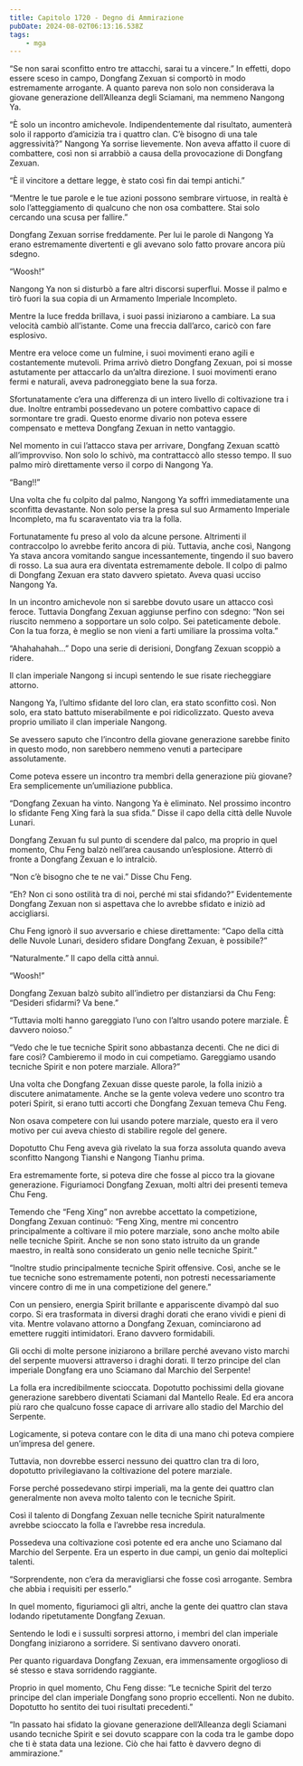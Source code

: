 ```yaml
---
title: Capitolo 1720 - Degno di Ammirazione
pubDate: 2024-08-02T06:13:16.538Z
tags:
    - mga
---
```



“Se non sarai sconfitto entro tre attacchi, sarai tu a vincere.” In effetti, dopo essere sceso in campo, Dongfang Zexuan si comportò in modo estremamente arrogante. A quanto pareva non solo non considerava la giovane generazione dell’Alleanza degli Sciamani, ma nemmeno Nangong Ya.


“È solo un incontro amichevole. Indipendentemente dal risultato, aumenterà solo il rapporto d’amicizia tra i quattro clan. C’è bisogno di una tale aggressività?” Nangong Ya sorrise lievemente. Non aveva affatto il cuore di combattere, così non si arrabbiò a causa della provocazione di Dongfang Zexuan.


“È il vincitore a dettare legge, è stato così fin dai tempi antichi.”


“Mentre le tue parole e le tue azioni possono sembrare virtuose, in realtà è solo l’atteggiamento di qualcuno che non osa combattere. Stai solo cercando una scusa per fallire.”


Dongfang Zexuan sorrise freddamente. Per lui le parole di Nangong Ya erano estremamente divertenti e gli avevano solo fatto provare ancora più sdegno.


“Woosh!”


Nangong Ya non si disturbò a fare altri discorsi superflui. Mosse il palmo e tirò fuori la sua copia di un Armamento Imperiale Incompleto.


Mentre la luce fredda brillava, i suoi passi iniziarono a cambiare. La sua velocità cambiò all’istante. Come una freccia dall’arco, caricò con fare esplosivo.


Mentre era veloce come un fulmine, i suoi movimenti erano agili e costantemente mutevoli. Prima arrivò dietro Dongfang Zexuan, poi si mosse astutamente per attaccarlo da un’altra direzione. I suoi movimenti erano fermi e naturali, aveva padroneggiato bene la sua forza.

Sfortunatamente c’era una differenza di un intero livello di coltivazione tra i due. Inoltre entrambi possedevano un potere combattivo capace di sormontare tre gradi. Questo enorme divario non poteva essere compensato e metteva Dongfang Zexuan in netto vantaggio.


Nel momento in cui l’attacco stava per arrivare, Dongfang Zexuan scattò all’improvviso. Non solo lo schivò, ma contrattaccò allo stesso tempo. Il suo palmo mirò direttamente verso il corpo di Nangong Ya.


“Bang!!”


Una volta che fu colpito dal palmo, Nangong Ya soffrì immediatamente una sconfitta devastante. Non solo perse la presa sul suo Armamento Imperiale Incompleto, ma fu scaraventato via tra la folla.


Fortunatamente fu preso al volo da alcune persone. Altrimenti il contraccolpo lo avrebbe ferito ancora di più. Tuttavia, anche così, Nangong Ya stava ancora vomitando sangue incessantemente, tingendo il suo bavero di rosso. La sua aura era diventata estremamente debole. Il colpo di palmo di Dongfang Zexuan era stato davvero spietato. Aveva quasi ucciso Nangong Ya.


In un incontro amichevole non si sarebbe dovuto usare un attacco così feroce. Tuttavia Dongfang Zexuan aggiunse perfino con sdegno: “Non sei riuscito nemmeno a sopportare un solo colpo. Sei pateticamente debole. Con la tua forza, è meglio se non vieni a farti umiliare la prossima volta.”


“Ahahahahah…” Dopo una serie di derisioni, Dongfang Zexuan scoppiò a ridere.


Il clan imperiale Nangong si incupì sentendo le sue risate riecheggiare attorno.


Nangong Ya, l’ultimo sfidante del loro clan, era stato sconfitto così. Non solo, era stato battuto miserabilmente e poi ridicolizzato. Questo aveva proprio umiliato il clan imperiale Nangong.


Se avessero saputo che l’incontro della giovane generazione sarebbe finito in questo modo, non sarebbero nemmeno venuti a partecipare assolutamente.


Come poteva essere un incontro tra membri della generazione più giovane? Era semplicemente un’umiliazione pubblica.


“Dongfang Zexuan ha vinto. Nangong Ya è eliminato. Nel prossimo incontro lo sfidante Feng Xing farà la sua sfida.” Disse il capo della città delle Nuvole Lunari.


Dongfang Zexuan fu sul punto di scendere dal palco, ma proprio in quel momento, Chu Feng balzò nell’area causando un’esplosione. Atterrò di fronte a Dongfang Zexuan e lo intralciò.


“Non c’è bisogno che te ne vai.” Disse Chu Feng.


“Eh? Non ci sono ostilità tra di noi, perché mi stai sfidando?” Evidentemente Dongfang Zexuan non si aspettava che lo avrebbe sfidato e iniziò ad accigliarsi.


Chu Feng ignorò il suo avversario e chiese direttamente: “Capo della città delle Nuvole Lunari, desidero sfidare Dongfang Zexuan, è possibile?”


“Naturalmente.” Il capo della città annuì.


“Woosh!”


Dongfang Zexuan balzò subito all’indietro per distanziarsi da Chu Feng: “Desideri sfidarmi? Va bene.”


“Tuttavia molti hanno gareggiato l’uno con l’altro usando potere marziale. È davvero noioso.”


“Vedo che le tue tecniche Spirit sono abbastanza decenti. Che ne dici di fare così? Cambieremo il modo in cui competiamo. Gareggiamo usando tecniche Spirit e non potere marziale. Allora?”


Una volta che Dongfang Zexuan disse queste parole, la folla iniziò a discutere animatamente. Anche se la gente voleva vedere uno scontro tra poteri Spirit, si erano tutti accorti che Dongfang Zexuan temeva Chu Feng.


Non osava competere con lui usando potere marziale, questo era il vero motivo per cui aveva chiesto di stabilire regole del genere.


Dopotutto Chu Feng aveva già rivelato la sua forza assoluta quando aveva sconfitto Nangong Tianshi e Nangong Tianhu prima.


Era estremamente forte, si poteva dire che fosse al picco tra la giovane generazione. Figuriamoci Dongfang Zexuan, molti altri dei presenti temeva Chu Feng.


Temendo che “Feng Xing” non avrebbe accettato la competizione, Dongfang Zexuan continuò: “Feng Xing, mentre mi concentro principalmente a coltivare il mio potere marziale, sono anche molto abile nelle tecniche Spirit. Anche se non sono stato istruito da un grande maestro, in realtà sono considerato un genio nelle tecniche Spirit.”


“Inoltre studio principalmente tecniche Spirit offensive. Così, anche se le tue tecniche sono estremamente potenti, non potresti necessariamente vincere contro di me in una competizione del genere.”


Con un pensiero, energia Spirit brillante e appariscente divampò dal suo corpo. Si era trasformata in diversi draghi dorati che erano vividi e pieni di vita. Mentre volavano attorno a Dongfang Zexuan, cominciarono ad emettere ruggiti intimidatori. Erano davvero formidabili.


Gli occhi di molte persone iniziarono a brillare perché avevano visto marchi del serpente muoversi attraverso i draghi dorati. Il terzo principe del clan imperiale Dongfang era uno Sciamano dal Marchio del Serpente!


La folla era incredibilmente scioccata. Dopotutto pochissimi della giovane generazione sarebbero diventati Sciamani dal Mantello Reale. Ed era ancora più raro che qualcuno fosse capace di arrivare allo stadio del Marchio del Serpente.


Logicamente, si poteva contare con le dita di una mano chi poteva compiere un’impresa del genere.


Tuttavia, non dovrebbe esserci nessuno dei quattro clan tra di loro, dopotutto privilegiavano la coltivazione del potere marziale.


Forse perché possedevano stirpi imperiali, ma la gente dei quattro clan generalmente non aveva molto talento con le tecniche Spirit.


Così il talento di Dongfang Zexuan nelle tecniche Spirit naturalmente avrebbe scioccato la folla e l’avrebbe resa incredula.


Possedeva una coltivazione così potente ed era anche uno Sciamano dal Marchio del Serpente. Era un esperto in due campi, un genio dai molteplici talenti.


“Sorprendente, non c’era da meravigliarsi che fosse così arrogante. Sembra che abbia i requisiti per esserlo.”

In quel momento, figuriamoci gli altri, anche la gente dei quattro clan stava lodando ripetutamente Dongfang Zexuan.


Sentendo le lodi e i sussulti sorpresi attorno, i membri del clan imperiale Dongfang iniziarono a sorridere. Si sentivano davvero onorati.


Per quanto riguardava Dongfang Zexuan, era immensamente orgoglioso di sé stesso e stava sorridendo raggiante.


Proprio in quel momento, Chu Feng disse: “Le tecniche Spirit del terzo principe del clan imperiale Dongfang sono proprio eccellenti. Non ne dubito. Dopotutto ho sentito dei tuoi risultati precedenti.”

“In passato hai sfidato la giovane generazione dell’Alleanza degli Sciamani usando tecniche Spirit e sei dovuto scappare con la coda tra le gambe dopo che ti è stata data una lezione. Ciò che hai fatto è davvero degno di ammirazione.”



